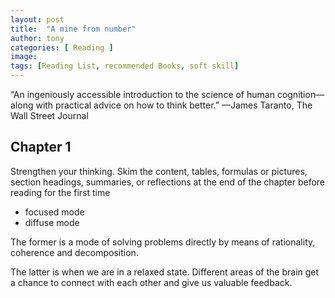 ```yaml
---
layout: post
title:  "A mine from number"
author: tony
categories: [ Reading ]
image: 
tags: [Reading List, recommended Books, soft skill]
---
```

“An ingeniously accessible introduction to the science of human cognition—along with practical advice on how to think better.”
—James Taranto, The Wall Street Journal  

## Chapter 1
Strengthen your thinking.
Skim the content, tables, formulas or pictures, section headings, summaries, or reflections at the end of the chapter before reading for the first time

- focused mode
- diffuse mode

The former is a mode of solving problems directly by means of rationality, coherence and decomposition.  

The latter is when we are in a relaxed state. Different areas of the brain get a chance to connect with each other and give us valuable feedback.

